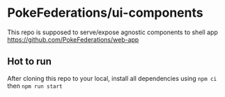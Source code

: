 # PokeFederations/ui-components

This repo is supposed to serve/expose agnostic components to shell app https://github.com/PokeFederations/web-app

## Hot to run

After cloning this repo to your local, install all dependencies using `npm ci` then `npm run start`
